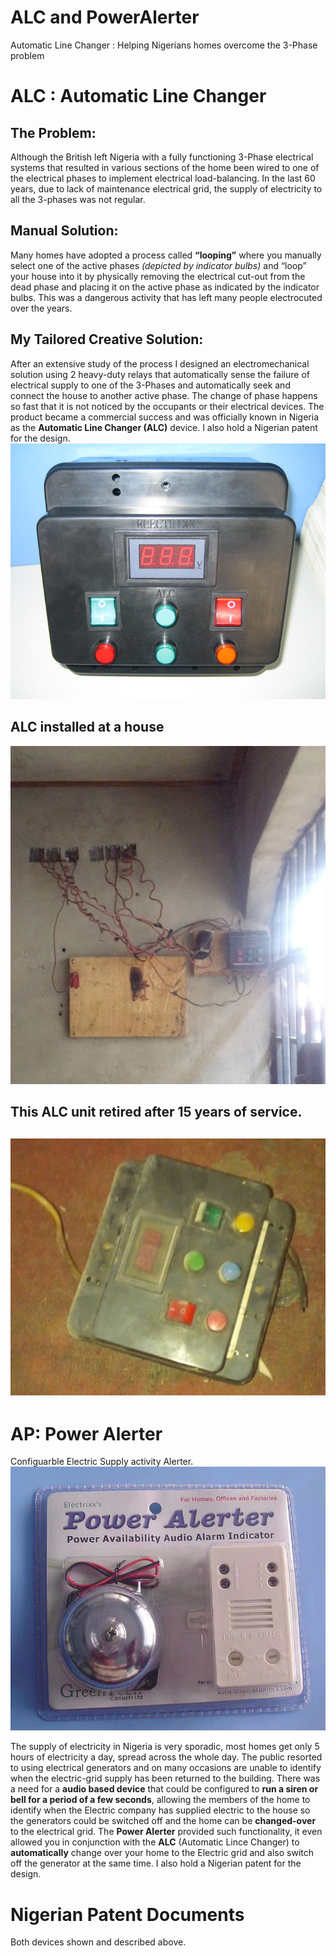 # ALC and PowerAlerter
Automatic Line Changer : Helping Nigerians homes overcome the 3-Phase problem

# ALC : Automatic Line Changer
## The Problem:
Although the British left Nigeria with a fully functioning 3-Phase electrical systems that resulted in various sections of the home been wired to one of the electrical phases to implement electrical load-balancing. In the last 60 years, due to lack of maintenance electrical grid, the supply of electricity to all the 3-phases was not regular. 
## Manual Solution:
Many homes have adopted a process called **“looping”** where you manually select one of the active phases *(depicted by indicator bulbs)* and “loop” your house into it by physically removing the electrical cut-out from the dead phase and placing it on the active phase as indicated by the indicator bulbs. This was a dangerous activity that has left many people electrocuted over the years.
## My Tailored Creative Solution:
After an extensive study of the process I designed an electromechanical solution using 2 heavy-duty relays that automatically sense the failure of electrical supply to one of the 3-Phases and automatically seek and connect the house to another active phase. The change of phase happens so fast that it is not noticed by the occupants or their electrical devices. The product became a commercial success and was officially known in Nigeria as the **Automatic Line Changer (ALC)** device. I also hold a Nigerian patent for the design. 
![image](alc2.jpg)

## ALC installed at a house 
![image](alc_installed.jpg)

## This ALC unit retired after 15 years of service. 
![image](alc3.jpg)
------------
# AP: Power Alerter
Configuarble Electric Supply activity Alerter.
![image](PowerAlerter.jpg)

The supply of electricity in Nigeria is very sporadic, most homes get only 5 hours of electricity a day, spread across the whole day. The public resorted to using electrical generators and on many occasions are unable to identify when the electric-grid supply has been returned to the building. 
There was a need for a **audio based device** that could be configured to **run a siren or bell for a period of a few seconds**, allowing the members of the home to identify when the Electric company has supplied electric to the house so the generators could be switched off and the home can be **changed-over** to the electrical grid. 
The **Power Alerter** provided such functionality, it even allowed you in conjunction with the **ALC** (Automatic Lince Changer) to **automatically** change over your home to the Electric grid and also switch off the generator at the same time. I also hold a Nigerian patent for the design.

# Nigerian Patent Documents 
Both devices shown and described above.
<object data="ALC_Patent.pdf" width="1000" height="1000" type='application/pdf'></object>

